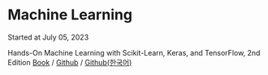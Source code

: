 # Machine Learning
Started at July 05, 2023

Hands-On Machine Learning with Scikit-Learn, Keras, and TensorFlow, 2nd Edition
[Book](https://www.oreilly.com/library/view/hands-on-machine-learning/9781492032632/) / [Github](https://github.com/ageron/handson-ml2) /  [Github(한국어)](https://github.com/rickiepark/handson-ml2)

